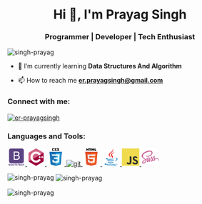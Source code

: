 <h1 align="center">Hi 👋, I'm Prayag Singh</h1>
<h3 align="center">Programmer | Developer | Tech Enthusiast</h3>

<p align="left"> <img src="https://komarev.com/ghpvc/?username=singh-prayag&label=Profile%20views&color=0e75b6&style=flat" alt="singh-prayag" /> </p>

- 🌱 I’m currently learning **Data Structures And Algorithm**

- 📫 How to reach me **er.prayagsingh@gmail.com**

<h3 align="left">Connect with me:</h3>
<p align="left">
<a href="https://linkedin.com/in/er-prayagsingh" target="blank"><img align="center" src="https://raw.githubusercontent.com/rahuldkjain/github-profile-readme-generator/master/src/images/icons/Social/linked-in-alt.svg" alt="er-prayagsingh" height="30" width="40" /></a>
</p>

<h3 align="left">Languages and Tools:</h3>
<p align="left"> <a href="https://getbootstrap.com" target="_blank"> <img src="https://raw.githubusercontent.com/devicons/devicon/master/icons/bootstrap/bootstrap-plain-wordmark.svg" alt="bootstrap" width="40" height="40"/> </a> <a href="https://www.w3schools.com/cpp/" target="_blank"> <img src="https://raw.githubusercontent.com/devicons/devicon/master/icons/cplusplus/cplusplus-original.svg" alt="cplusplus" width="40" height="40"/> </a> <a href="https://www.w3schools.com/css/" target="_blank"> <img src="https://raw.githubusercontent.com/devicons/devicon/master/icons/css3/css3-original-wordmark.svg" alt="css3" width="40" height="40"/> </a> <a href="https://git-scm.com/" target="_blank"> <img src="https://www.vectorlogo.zone/logos/git-scm/git-scm-icon.svg" alt="git" width="40" height="40"/> </a> <a href="https://www.w3.org/html/" target="_blank"> <img src="https://raw.githubusercontent.com/devicons/devicon/master/icons/html5/html5-original-wordmark.svg" alt="html5" width="40" height="40"/> </a> <a href="https://www.java.com" target="_blank"> <img src="https://raw.githubusercontent.com/devicons/devicon/master/icons/java/java-original.svg" alt="java" width="40" height="40"/> </a> <a href="https://developer.mozilla.org/en-US/docs/Web/JavaScript" target="_blank"> <img src="https://raw.githubusercontent.com/devicons/devicon/master/icons/javascript/javascript-original.svg" alt="javascript" width="40" height="40"/> </a> <a href="https://sass-lang.com" target="_blank"> <img src="https://raw.githubusercontent.com/devicons/devicon/master/icons/sass/sass-original.svg" alt="sass" width="40" height="40"/> </a> </p>

<p><img align="left" src="https://github-readme-stats.vercel.app/api/top-langs?username=singh-prayag&show_icons=true&locale=en&layout=compact" alt="singh-prayag" /></p>

<p>&nbsp;<img align="center" src="https://github-readme-stats.vercel.app/api?username=singh-prayag&show_icons=true&locale=en" alt="singh-prayag" /></p>

<p><img align="center" src="https://github-readme-streak-stats.herokuapp.com/?user=singh-prayag&" alt="singh-prayag" /></p>
